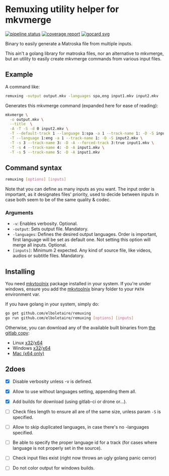 Remuxing utility helper for mkvmerge
====================================

[![pipeline status][pipeline svg]][pipelines]
[![coverage report][coverage svg]][jobs]
[![gocard svg][]][goreportcard]



Binary to easily generate a Matroska file from multiple inputs.

This ain't a golang library for matroska files, nor an alternative to mkvmerge, but an utility to easily create mkvmerge commands from various input files.

Example
-------

A command like:

~~~bash
remuxing -output output.mkv -languages spa,eng input1.mkv input2.mkv
~~~

Generates this mkvmerge command (expanded here for ease of reading):

~~~bash
mkvmerge \
  -o output.mkv \
  --title  \
  -A -T -S -d 0 input2.mkv \
  -T --default-track 1 --language 1:spa -a 1 --track-name 1: -D -S input1.mkv \
  -T --language 1:eng -a 1 --track-name 1: -D -S input2.mkv \
  -T -s 3 --track-name 3: -D -A --forced-track 3:true input1.mkv \
  -T -s 4 --track-name 4: -D -A input1.mkv \
  -T -s 5 --track-name 5: -D -A input1.mkv
~~~

Command syntax
--------------

~~~bash
remuxing [options] [inputs]
~~~

Note that you can define as many inputs as you want. The input order is important, as it designates files' priority, used to decide between inputs in case both seem to be of the same quality & codec.

### Arguments

- `-v`: Enables verbosity. Optional.
- `-output`: Sets output file. Mandatory.
- `-languages`: Defines the desired output languages. Order is important, first language will be set as default one. Not setting this option will merge all inputs. Optional.
- `[inputs]`: Minimum 2 expected. Any kind of source file, like videos, audios or subtitle files. Mandatory.

Installing
----------

You need [mkvtoolnix][] package installed in your system. If you're under windows, ensure you add the [mkvtoolnix][] binary folder to your `PATH` environment var.

If you have golang in your system, simply do:

~~~bash
go get github.com/elboletaire/remuxing
go run github.com/elboletaire/remuxing [options] [inputs]
~~~

Otherwise, you can download any of the available built binaries from [the gitlab copy][binaries]:

- Linux [x32][linux x32]/[x64][linux x64]
- Windows [x32][win x32]/[x64][win x64]
- [Mac (x64 only)][mac]

2does
-----

- [x] Disable verbosity unless -v is defined.
- [x] Allow to use without languages setting, appending them all.
- [x] Add builds for download (using gitlab-ci or drone or...).
- [ ] Check files length to ensure all are of the same size, unless param `-S` is specified.
- [ ] Allow to skip duplicated languages, in case there's no -languages specified.
- [ ] Be able to specify the proper language id for a track (for cases where language is not properly set in the source).
- [ ] Check input files exist (right now throws an ugly golang panic cerror)
- [ ] Do not color output for windows builds.


[pipeline svg]: https://gitlab.com/elboletaire/remuxing/badges/master/pipeline.svg
[pipelines]: https://gitlab.com/elboletaire/remuxing/pipelines
[coverage svg]: https://gitlab.com/elboletaire/remuxing/badges/master/coverage.svg
[gocard svg]: https://goreportcard.com/badge/github.com/elboletaire/remuxing
[goreportcard]: https://goreportcard.com/report/github.com/elboletaire/remuxing
[jobs]: https://gitlab.com/elboletaire/remuxing/-/jobs

[mkvtoolnix]: https://mkvtoolnix.download/
[golang]: https://golang.org/
[binaries]: https://gitlab.com/elboletaire/remuxing
[linux x64]: https://gitlab.com/elboletaire/remuxing/-/jobs/artifacts/master/download?job=build%3Alinux-x64
[linux x32]: https://gitlab.com/elboletaire/remuxing/-/jobs/artifacts/master/download?job=build%3Alinux-x32
[win x32]: https://gitlab.com/elboletaire/remuxing/-/jobs/artifacts/master/download?job=build%3Awindows-x32
[win x64]: https://gitlab.com/elboletaire/remuxing/-/jobs/artifacts/master/download?job=build%3Awindows-x64
[mac]: https://gitlab.com/elboletaire/remuxing/-/jobs/artifacts/master/download?job=build%3Amac-x64
